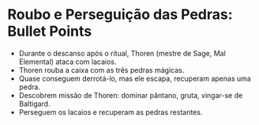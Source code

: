 # Roubo e Perseguição das Pedras: Bullet Points

- Durante o descanso após o ritual, Thoren (mestre de Sage, Mal Elemental) ataca com lacaios.
- Thoren rouba a caixa com as três pedras mágicas.
- Quase conseguem derrotá-lo, mas ele escapa, recuperam apenas uma pedra.
- Descobrem missão de Thoren: dominar pântano, gruta, vingar-se de Baltigard.
- Perseguem os lacaios e recuperam as pedras restantes.

























